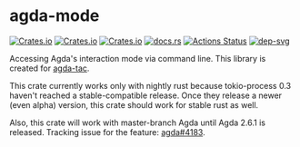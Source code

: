 # agda-mode

[![Crates.io](https://img.shields.io/crates/d/agda-mode.svg)][crates]
[![Crates.io](https://img.shields.io/crates/v/agda-mode.svg)][lib-rs]
[![Crates.io](https://img.shields.io/crates/l/agda-mode.svg)][crates]
[![docs.rs](https://docs.rs/agda-mode/badge.svg)][doc-rs]
[![Actions Status][ga-svg]][ga-url]
[![dep-svg]][dep-rs]

 [crates]: https://crates.io/crates/agda-mode
 [lib-rs]: https://lib.rs/agda-mode
 [doc-rs]: https://docs.rs/agda-mode
 [dep-rs]: https://deps.rs/repo/github/ice1000/agda-mode
 [dep-svg]: https://deps.rs/repo/github/ice1000/agda-mode/status.svg
 [ga-svg]: https://github.com/ice1000/agda-mode/workflows/Rust/badge.svg
 [ga-url]: https://github.com/ice1000/agda-mode/actions
 [agda-issue]: https://github.com/agda/agda/issues/4183

Accessing Agda's interaction mode via command line.
This library is created for [agda-tac](https://lib.rs/agda-tac).

This crate currently works only with nightly rust because
tokio-process 0.3 haven't reached a stable-compatible release.
Once they release a newer (even alpha) version,
this crate should work for stable rust as well.

Also, this crate will work with master-branch Agda until Agda 2.6.1 is released.
Tracking issue for the feature: [agda#4183][agda-issue].
